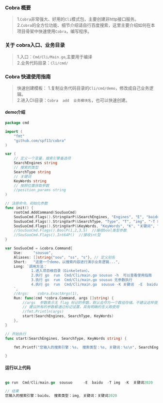 ### Cobra 概要    
>   1.`Cobra`非常强大、好用的`Cli`模式包，主要创建非http接口服务。    
>   2.`Cobra`的全方位功能、细节介绍请自行百度搜索，这里主要介绍如何在本项目骨架中快速使用`Cobra`，编写程序。                    
### 关于 cobra入口、业务目录  
>   1.入口：`Cmd/Cli/Main.go`,主要用于编译                   
>   2.业务代码目录：`Cli/cmd/`             
>           
### Cobra 快速使用指南   
> 快速创建模板：
> 1.复制业务代码目录的`Cli/cmd/demo`，修改成自己业务逻辑。  
> 2.进入Cli目录：`Cobra  add  业务模块名`，也可以快速创建。   

####  demo介绍       

```go  
package cmd

import (
	"fmt"
	"github.com/spf13/cobra"
)

var (
	// 定义一个变量，搜索引擎备选项
	SearchEngines string
	// 搜索的类型
	SearchType string
	// 关键词
	KeyWords string
	// 按照位置获取参数
	//position_params string
)

// 注册命令、初始化参数  
func init() {
	rootCmd.AddCommand(SouSuoCmd)
	SouSuoCmd.Flags().StringVarP(&SearchEngines, "Engines", "E", "baidu", "-E 或者 --Engines 选择搜索引擎，例如：baidu、sogou")
	SouSuoCmd.Flags().StringVarP(&SearchType, "Type", "T", "img", "-T 或者 --Type 选择搜索的内容类型，默认为：图片，备选项：baidu、sogou")
	SouSuoCmd.Flags().StringVarP(&KeyWords, "KeyWords", "K", "关键词", "-K 或者 --KeyWords 搜索的关键词")
	//SouSuoCmd.Flags().BoolP(1,2,3,5)  //接收bool类型参数
	//SouSuoCmd.Flags().Int64P()  //接收int型
}

var SouSuoCmd = &cobra.Command{
	Use:     "sousuo",
	Aliases: []string{"sou", "ss", "s"}, // 定义别名
	Short:   "这是一个demo，以搜索内容进行演示业务逻辑...",
	Long: `调用方法：
            1.进入项目根目录（Ginkeleton）。 
            2.执行 go  run  Cmd/Cli/main.go sousuo -h  可以查看使用指南
            3.执行 go  run  Cmd/Cli/main.go sousuo 无参数执行
            4.执行 go  run  Cmd/Cli/main.go  sousuo -K 关键词  -E  baidu -T img 带参数执行
	`,
	//Args:    cobra.ExactArgs(1),
	Run: func(cmd *cobra.Command, args []string) {
		//args  参数表示无 flag 标记的参数，默认会作为一个数组存储。不建议这样使用
		// 建议所有的参数都通过标记设置，具有明确的含义再使用
		//fmt.Println(args)
		start(SearchEngines, SearchType, KeyWords)
	},
}

// 开始执行
func start(SearchEngines, SearchType, KeyWords string) {

	fmt.Printf("您输入的搜索引擎：%s， 搜索类型：%s, 关键词：%s\n", SearchEngines, SearchType, KeyWords)

}

``` 

####  运行以上代码  
```go 

go run  Cmd/Cli/main.go  sousuo     -E  baidu  -T img  -K  关键词2020

// 结果
您输入的搜索引擎：baidu， 搜索类型：img, 关键词：关键词2020
```     
 